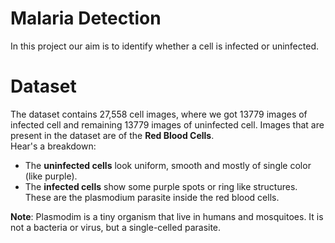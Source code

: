 # Malaria Detection
In this project our aim is to identify whether a cell is infected or uninfected. 

# Dataset
The dataset contains 27,558 cell images, where we got 13779 images of infected cell and remaining 13779 images of uninfected cell. Images that are present in the dataset are of the **Red Blood Cells**.<br>
Hear's a breakdown:
- The **uninfected cells** look uniform, smooth and mostly of single color (like purple).
- The **infected cells** show some purple spots or ring like structures. These are the plasmodium parasite inside the red blood cells.

**Note**: Plasmodim is a tiny organism that live in humans and mosquitoes. It is not a bacteria or virus, but a single-celled parasite.
